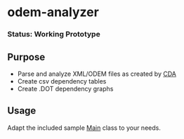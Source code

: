 # odem-analyzer
### Status: Working Prototype

## Purpose
- Parse and analyze XML/ODEM files as created by [CDA](http://www.dependency-analyzer.org)
- Create csv dependency tables
- Create .DOT dependency graphs

## Usage
Adapt the included sample [Main](https://github.com/vogelb/odem-analyzer/blob/master/src/main/java/com/github/vogelb/tools/odem/Main.java) class to your needs.
